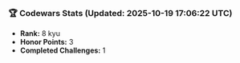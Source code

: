 ### 🏆 Codewars Stats (Updated: 2025-10-19 17:06:22 UTC)

- **Rank:** 8 kyu
- **Honor Points:** 3
- **Completed Challenges:** 1
